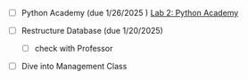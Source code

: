 - [ ]  Python Academy (due 1/26/2025 ) [Lab 2: Python Academy](https://psu.instructure.com/courses/2378489/assignments/16787146?module_item_id=43647391)
- [ ] Restructure Database (due 1/20/2025)
	- [ ] check with Professor 
- [ ] Dive into Management Class

